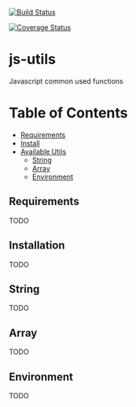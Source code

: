 [![Build Status](https://travis-ci.org/mjmarianetti/js-utils.svg?branch=master)](https://travis-ci.org/mjmarianetti/js-utils)

[![Coverage Status](https://coveralls.io/repos/github/mjmarianetti/js-utils/badge.svg)](https://coveralls.io/github/mjmarianetti/js-utils)

# js-utils
Javascript common used functions

# Table of Contents
* [Requirements](#requirements)
* [Install](#install)
* [Available Utils](#available-commands)
    * [String](#string)
    * [Array](#array)
    * [Environment](#environment)

## Requirements
TODO

## Installation
TODO

## String
TODO

## Array
TODO

## Environment
TODO
